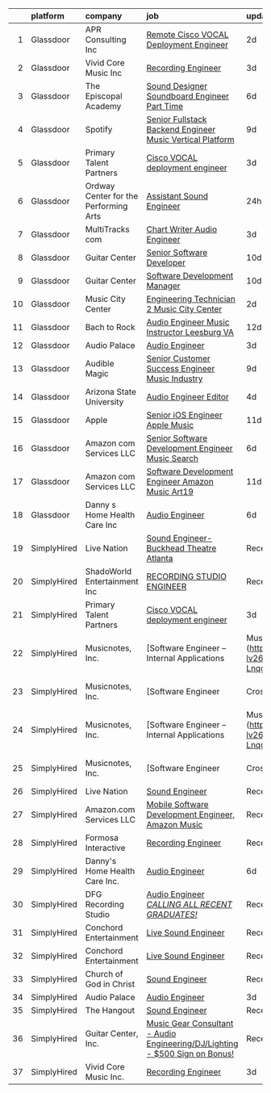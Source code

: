 

|    | platform    | company                               | job                                                                                                                                                                                                                                                                                                                                                                                                                                                                                                                                                                                                                                                                                                                                                                                                                                                                                                                                                                                                                                                                                                                                                                                                                                                                                                                                                     | update_time   | location                            |
|---:|:------------|:--------------------------------------|:--------------------------------------------------------------------------------------------------------------------------------------------------------------------------------------------------------------------------------------------------------------------------------------------------------------------------------------------------------------------------------------------------------------------------------------------------------------------------------------------------------------------------------------------------------------------------------------------------------------------------------------------------------------------------------------------------------------------------------------------------------------------------------------------------------------------------------------------------------------------------------------------------------------------------------------------------------------------------------------------------------------------------------------------------------------------------------------------------------------------------------------------------------------------------------------------------------------------------------------------------------------------------------------------------------------------------------------------------------|:--------------|:------------------------------------|
|  1 | Glassdoor   | APR Consulting Inc                    | [Remote Cisco VOCAL Deployment Engineer](https://www.glassdoor.com/partner/jobListing.htm?pos=102&ao=1110586&s=58&guid=0000018354abcba3bde1f94856073a1a&src=GD_JOB_AD&t=SR&vt=w&ea=1&cs=1_71e10af4&cb=1663572888757&jobListingId=1008144961409&cpc=26740BCDE5E48596&jrtk=3-0-1gdaaniuhjfmq801-1gdaaniv5mbjm800-38b1b6dcd94dc75d--6NYlbfkN0DKYEYS6AaSgPeXyWAkdM8_YPNZv0Ej8KjQCXpwSuT3KN5h05DBiQlmBf-mfh9BB2_orXgrxoLBRMxkNRQrolYV9I2SUgpTV9TA5chH-UPupMt7FQa8OnBoqSaBdLcWyH47-zjvTPRP4kAtNejIFilcckzat_tTOpCvVeAJTRjhpw9BHZTvfd7aFCy0dQnzPXUmAg3HGTFFfb5vVkf43ZSYbMsJ0Pq4WLjC1dk14VqyuyYkNfsp3CfhFCuFgAh3XvWD_9LnzX0g8pmlS6gLP8jGboa_KCtUh-OxQKGmEbWHLx8rWLHazY59M0kTQzYQwudihijCL7wZ9mfwk0CZ7wyHwMNfsf2wMYUJS0JVvoZtUQIoYUXfJTbJhw-9zijusdfHBfe-NaZmij4WIwpB3h0wOGPxmnhDBRHZAXf3nkH0CKmRPqVxGoIhdPjLCs3CM1lwD6t8ei8O65OhQm5Prmkttn5o0ggc22nsJdchbhVBPCK77aWG3J3EA609xBeIGPKkuM-pqNUvOo0j4cRmxRYDBETaD-ZIEj-9KCn8teslrA%3D%3D)                                                                                                                                                                                                                                                                                                                                                                                                                           | 2d            | Houston, TX                         |
|  2 | Glassdoor   | Vivid Core Music Inc                  | [Recording Engineer](https://www.glassdoor.com/partner/jobListing.htm?pos=101&ao=1110586&s=58&guid=0000018354abcba3bde1f94856073a1a&src=GD_JOB_AD&t=SR&vt=w&ea=1&cs=1_8a15b732&cb=1663572888757&jobListingId=1008142257860&cpc=47CFDC01B3F81FAC&jrtk=3-0-1gdaaniuhjfmq801-1gdaaniv5mbjm800-cce2a0d466442279--6NYlbfkN0DkJZbh_dCMJjun8NuS612hyyS_QpFM9YUvOs9QU76VtdbRLYFsamJ9G3k34CI2sgGLV3oPYYU-Y0xwVqVhtUxz4H86wNxC5cAe5xdl0NHdR3Aa0VX1tFWNEb-YxEB428YuhitVHcTpQ3sJYfo0Cs1e67HevCcTmEH-7xGXCGebobpQ3QmFQGmB1gOdhT7XNFtGwssl8uDAqU8eWpvlqf8aaaJKCbCmBxAoBBa8F6OIS_zgpVeMUEKEEaXxjrDInRC6_CBzdXDgCsecQ4Uomqk7nyzMeTA_FxkGV_tnCv3-GQw1smDNbsMmVWBCcMr9mEUv-gSY1mPj3e2Ic44Fxf7rNVE7SVdJ4yHl7-6n29Kn_2yBoItUJOEfCavBHgJMPVnUemTBguQHZj-4FxT2ovtZCyoik5A4fH-TudHd8E71eRyUMQftZKLdFQiocVLTmMYjaZaZjRYW943olXMfxmwDfiw_x1d3VDBinzocEk8pnJYiDlss7eif)                                                                                                                                                                                                                                                                                                                                                                                                                                                                                                           | 3d            | Saint Louis, MO                     |
|  3 | Glassdoor   | The Episcopal Academy                 | [Sound Designer  Soundboard Engineer  Part Time ](https://www.glassdoor.com/partner/jobListing.htm?pos=109&ao=1136043&s=58&guid=0000018354abcba3bde1f94856073a1a&src=GD_JOB_AD&t=SR&vt=w&ea=1&cs=1_44a3087d&cb=1663572888758&jobListingId=1008134158666&jrtk=3-0-1gdaaniuhjfmq801-1gdaaniv5mbjm800-42249c09ee087c0a-)                                                                                                                                                                                                                                                                                                                                                                                                                                                                                                                                                                                                                                                                                                                                                                                                                                                                                                                                                                                                                                   | 6d            | Newtown Square, PA                  |
|  4 | Glassdoor   | Spotify                               | [Senior Fullstack Backend Engineer  Music Vertical Platform](https://www.glassdoor.com/partner/jobListing.htm?pos=111&ao=1136043&s=58&guid=0000018354abcba3bde1f94856073a1a&src=GD_JOB_AD&t=SR&vt=w&cs=1_4972496f&cb=1663572888758&jobListingId=1008129613240&jrtk=3-0-1gdaaniuhjfmq801-1gdaaniv5mbjm800-a24b3b128f6f44d4-)                                                                                                                                                                                                                                                                                                                                                                                                                                                                                                                                                                                                                                                                                                                                                                                                                                                                                                                                                                                                                             | 9d            | New York, NY                        |
|  5 | Glassdoor   | Primary Talent Partners               | [Cisco VOCAL deployment engineer](https://www.glassdoor.com/partner/jobListing.htm?pos=104&ao=1110586&s=58&guid=0000018354abcba3bde1f94856073a1a&src=GD_JOB_AD&t=SR&vt=w&ea=1&cs=1_015ff390&cb=1663572888758&jobListingId=1008142326403&cpc=FB7E4A1762AE5BEC&jrtk=3-0-1gdaaniuhjfmq801-1gdaaniv5mbjm800-7d00ccaf62efed1c--6NYlbfkN0DOCvLQenlXS7fh3AEEtPwhntZQnPW7UfiJ0vyM-Z38ZvlXuLrJoooXtLfzu_VlecwdXf2-mFmTvw5qj8J58wcNbZAHqxpQ0rPpLIecZwvN76JywW45ZeN-Zmdv4P0XYW4kVG34I6kwMMlkoMzHT0e0Kc1SMd9maj013JwK54aCCnnjzMboQBdj2AAmYQjrEJ8FylzVlxvfnevHwMKJDFNQVHUNlCMn2-DMlg1Ibr_dkmwzQ-FDlHPxK8ZR0xt4jiqwclIUcxKB_wP0Pwpjx21ht4KC-73EhP020HjXMC7_5u7PiUDk7L2E9nhqKPCTwKR-_6spxyzNysFUgoveVMNXfIeLzBjW5y0VDWMUdLqAkq7vDH4Ewlpf6PgNhGvmIS8tppaBdig0EyO_DnTk-mWkzf4d1QjZ5vVDQ7Lsl59lBkYrt7iQHGRHmb8D_idsPzL1VMeKxX7Icy3pQy0oecP_li-pTi53fEAHL_JBdqTikAk5nuNWAjPrPUJRFGGDU8KNOqctFfI-yMZMZ2FgomRB)                                                                                                                                                                                                                                                                                                                                                                                                                                                              | 3d            | Remote                              |
|  6 | Glassdoor   | Ordway Center for the Performing Arts | [Assistant Sound Engineer](https://www.glassdoor.com/partner/jobListing.htm?pos=106&ao=1136043&s=58&guid=0000018354abcba3bde1f94856073a1a&src=GD_JOB_AD&t=SR&vt=w&ea=1&cs=1_2f7478eb&cb=1663572888758&jobListingId=1008147271423&jrtk=3-0-1gdaaniuhjfmq801-1gdaaniv5mbjm800-8cd05db7d9014b72-)                                                                                                                                                                                                                                                                                                                                                                                                                                                                                                                                                                                                                                                                                                                                                                                                                                                                                                                                                                                                                                                          | 24h           | Saint Paul, MN                      |
|  7 | Glassdoor   | MultiTracks com                       | [Chart Writer   Audio Engineer](https://www.glassdoor.com/partner/jobListing.htm?pos=107&ao=1136043&s=58&guid=0000018354abcba3bde1f94856073a1a&src=GD_JOB_AD&t=SR&vt=w&cs=1_66553ddf&cb=1663572888758&jobListingId=1008142207996&jrtk=3-0-1gdaaniuhjfmq801-1gdaaniv5mbjm800-ccfc7e7d8acd7691-)                                                                                                                                                                                                                                                                                                                                                                                                                                                                                                                                                                                                                                                                                                                                                                                                                                                                                                                                                                                                                                                          | 3d            | Cedar Park, TX                      |
|  8 | Glassdoor   | Guitar Center                         | [Senior Software Developer](https://www.glassdoor.com/partner/jobListing.htm?pos=117&ao=1136043&s=58&guid=0000018354abcba3bde1f94856073a1a&src=GD_JOB_AD&t=SR&vt=w&cs=1_4820a93d&cb=1663572888759&jobListingId=1008126583887&jrtk=3-0-1gdaaniuhjfmq801-1gdaaniv5mbjm800-2b3b599a2892437b-)                                                                                                                                                                                                                                                                                                                                                                                                                                                                                                                                                                                                                                                                                                                                                                                                                                                                                                                                                                                                                                                              | 10d           | Frederick, MD                       |
|  9 | Glassdoor   | Guitar Center                         | [Software Development Manager](https://www.glassdoor.com/partner/jobListing.htm?pos=118&ao=1136043&s=58&guid=0000018354abcba3bde1f94856073a1a&src=GD_JOB_AD&t=SR&vt=w&cs=1_50fdc7d8&cb=1663572888759&jobListingId=1008126583885&jrtk=3-0-1gdaaniuhjfmq801-1gdaaniv5mbjm800-090270ed63fc687b-)                                                                                                                                                                                                                                                                                                                                                                                                                                                                                                                                                                                                                                                                                                                                                                                                                                                                                                                                                                                                                                                           | 10d           | Frederick, MD                       |
| 10 | Glassdoor   | Music City Center                     | [Engineering Technician 2   Music City Center](https://www.glassdoor.com/partner/jobListing.htm?pos=110&ao=1136043&s=58&guid=0000018354abcba3bde1f94856073a1a&src=GD_JOB_AD&t=SR&vt=w&ea=1&cs=1_1814f0f2&cb=1663572888758&jobListingId=1008144780824&jrtk=3-0-1gdaaniuhjfmq801-1gdaaniv5mbjm800-9b4715f52be0fb3d-)                                                                                                                                                                                                                                                                                                                                                                                                                                                                                                                                                                                                                                                                                                                                                                                                                                                                                                                                                                                                                                      | 2d            | Nashville, TN                       |
| 11 | Glassdoor   | Bach to Rock                          | [Audio Engineer Music Instructor   Leesburg  VA](https://www.glassdoor.com/partner/jobListing.htm?pos=116&ao=1136043&s=58&guid=0000018354abcba3bde1f94856073a1a&src=GD_JOB_AD&t=SR&vt=w&ea=1&cs=1_b5b92391&cb=1663572888759&jobListingId=1008121513694&jrtk=3-0-1gdaaniuhjfmq801-1gdaaniv5mbjm800-740c828b02a08e51-)                                                                                                                                                                                                                                                                                                                                                                                                                                                                                                                                                                                                                                                                                                                                                                                                                                                                                                                                                                                                                                    | 12d           | Leesburg, VA                        |
| 12 | Glassdoor   | Audio Palace                          | [Audio Engineer](https://www.glassdoor.com/partner/jobListing.htm?pos=112&ao=1136043&s=58&guid=0000018354abcba3bde1f94856073a1a&src=GD_JOB_AD&t=SR&vt=w&ea=1&cs=1_ed08de3b&cb=1663572888758&jobListingId=1008142812191&jrtk=3-0-1gdaaniuhjfmq801-1gdaaniv5mbjm800-1eaa16ddf4411fa3-)                                                                                                                                                                                                                                                                                                                                                                                                                                                                                                                                                                                                                                                                                                                                                                                                                                                                                                                                                                                                                                                                    | 3d            | Virginia Beach, VA                  |
| 13 | Glassdoor   | Audible Magic                         | [Senior Customer Success Engineer   Music Industry](https://www.glassdoor.com/partner/jobListing.htm?pos=114&ao=1136043&s=58&guid=0000018354abcba3bde1f94856073a1a&src=GD_JOB_AD&t=SR&vt=w&ea=1&cs=1_a466201a&cb=1663572888758&jobListingId=1008130465709&jrtk=3-0-1gdaaniuhjfmq801-1gdaaniv5mbjm800-d82875c7ce777cf8-)                                                                                                                                                                                                                                                                                                                                                                                                                                                                                                                                                                                                                                                                                                                                                                                                                                                                                                                                                                                                                                 | 9d            | Los Gatos, CA                       |
| 14 | Glassdoor   | Arizona State University              | [Audio Engineer Editor](https://www.glassdoor.com/partner/jobListing.htm?pos=108&ao=1136043&s=58&guid=0000018354abcba3bde1f94856073a1a&src=GD_JOB_AD&t=SR&vt=w&cs=1_800b07c6&cb=1663572888758&jobListingId=1008140425327&jrtk=3-0-1gdaaniuhjfmq801-1gdaaniv5mbjm800-89bab4b42d4210d4-)                                                                                                                                                                                                                                                                                                                                                                                                                                                                                                                                                                                                                                                                                                                                                                                                                                                                                                                                                                                                                                                                  | 4d            | Phoenix, AZ                         |
| 15 | Glassdoor   | Apple                                 | [Senior iOS Engineer   Apple Music](https://www.glassdoor.com/partner/jobListing.htm?pos=105&ao=1110586&s=58&guid=0000018354abcba3bde1f94856073a1a&src=GD_JOB_AD&t=SR&vt=w&cs=1_b0e5ad4c&cb=1663572888757&jobListingId=1008124638462&cpc=9908D8D4413DBB8A&jrtk=3-0-1gdaaniuhjfmq801-1gdaaniv5mbjm800-b40472fcd5b77a01--6NYlbfkN0BvKrLyj5gPmtZO9T8euul8TCxuuKNOtzRJOomxnwSEodTz2Bc-sPZlC5mDe-NOaJj3uJWhcftnQ1EeXYDYOhOD57yPluTzB7iCWM8TunRiGMJPuBJBLXDP2TWVf1DPRuN5EbUfRePyfAwSkSYaw9N6mbka4b9bxgwV-hCUhwq6fNnvcQx-xOIwGmEOXDex6ypolnhb_lr71pn6pwYCPcqW-zPwGdKRMZBDy88vd77cHWaIGfrosWwEOKD1i4NxEYrRZwTHZnIa_DJ2y-tZCB7cOKDGZg7_QwgOSMYMmor7mNTOwji2q-K2A5GCnQxBdOfP0wfvlY4llN_GlIfGicSyn4YwUuwINPtkLFjLhOODHXajN0XipPjM_m436P6_gfDvo_y3VgS0oD5YP1dfGS_C6HoEDlhzEIkX1z_Anyh3FLUVbFnFuBv67C-hqNbyOayM41_JkMdEozC1Oj-ZB9gkzn9QO3bRPn7tVL7OTn2P15sXkHGiFzB9xHTTz10IOfDdxi5uRVU-V9aosyegE1U_u93Tn8WbV4zwOSj8-LG0-Q4pcGHXZDv0d1dKR0-nxbFjCw4N23K93zxcbrSgiYN8s-XLGDj9i6sWTS_Vf4YaYeMDr7aDj0KNBjkQYvVrvhsps-lukl2e93CNb_TjTMplQREzFcaE_bFLPz5btCFMXb2uTy_hc5ANq-f0icehZLSwfkQAbqGOmTDo6TsjkE1gJfgVUaHYlyJRrI1fcEzQE3fI5Eo1d80acoGfTklO71wodlT6UEER36GXMaSrcv5sbzuPmvXdPzFx19YdetKFatZs9fActwG8uaL8E6HeUXU6rBFuzJnizm7oM2hLYK4i2JmISqh3Ry703sDaba-JR36VN3csPqTKWNBsu-_TgXSj71Qx6J0Io3XBIIlpozrMQFSej0g4N_asiXCAiJ8RMT_n67a0FzZWw99OH8a5vF6ZYAOEbiFp1tVp30q4ELtX) | 11d           | San Diego, CA                       |
| 16 | Glassdoor   | Amazon com Services LLC               | [Senior Software Development Engineer  Music  Search ](https://www.glassdoor.com/partner/jobListing.htm?pos=115&ao=1136043&s=58&guid=0000018354abcba3bde1f94856073a1a&src=GD_JOB_AD&t=SR&vt=w&cs=1_63f8d589&cb=1663572888758&jobListingId=1008133918419&jrtk=3-0-1gdaaniuhjfmq801-1gdaaniv5mbjm800-15b8ae8ba5cd7a7a-)                                                                                                                                                                                                                                                                                                                                                                                                                                                                                                                                                                                                                                                                                                                                                                                                                                                                                                                                                                                                                                   | 6d            | San Francisco, CA                   |
| 17 | Glassdoor   | Amazon com Services LLC               | [Software Development Engineer   Amazon Music  Art19](https://www.glassdoor.com/partner/jobListing.htm?pos=113&ao=1136043&s=58&guid=0000018354abcba3bde1f94856073a1a&src=GD_JOB_AD&t=SR&vt=w&cs=1_903bc386&cb=1663572888758&jobListingId=1008122422712&jrtk=3-0-1gdaaniuhjfmq801-1gdaaniv5mbjm800-8fdf4b8576848af7-)                                                                                                                                                                                                                                                                                                                                                                                                                                                                                                                                                                                                                                                                                                                                                                                                                                                                                                                                                                                                                                    | 11d           | San Francisco, CA                   |
| 18 | Glassdoor   | Danny s Home Health Care Inc          | [Audio Engineer](https://www.glassdoor.com/partner/jobListing.htm?pos=103&ao=1110586&s=58&guid=0000018354abcba3bde1f94856073a1a&src=GD_JOB_AD&t=SR&vt=w&ea=1&cs=1_66a9e44c&cb=1663572888757&jobListingId=1008134151228&cpc=56C4EA4A1A191A49&jrtk=3-0-1gdaaniuhjfmq801-1gdaaniv5mbjm800-d96fd0092005e7ba--6NYlbfkN0BoInTxaLMgkHfYaVP3cjWr3Sg06t2RqWCP-gXfyzuwcAKjbigUHLNrL0tn_yz6JlUOWou0FcGHTzr2os2mD1KAPpd-ACAcwY0h9eauOD3aWG_L3Dx0BkTIHnyCalEaEiU-pjJg_8aKBVZXC2f7pUDDYWRJO-tzJ-e7l1wrtaTNOcOW7ZrA-UAstBtsnPwPdV49oDr7KzX7S2W0eyF-PcmgXG9It6RQ6xjsQmOgdkVhrCCCxYUZPPYIkkA5ZkqePeLsj8dTfnKP5elPj5PbA8lxFc50sfE-L2xCdnzDpwx5Xdsw2paiEGyfM5ieuQu8F25Pez4QnCGiYDLJtMGiFaaUT0kpO9vPvPd83zJCXuE2WXJLUkDdZJv3CwdkRbQFn2lUQpNbQJNAS6nXp-n7GgUpPMtzOjaVUmn2GYmyLLA3y3I9K6XbCsaEPnIVaA6cAgqfqWPI0WeGHrs8sf0rpZQZu3YAPu7R5tV8CstO9_Mo8Tl1TO9_veCCZJ4vgkm06x0%3D)                                                                                                                                                                                                                                                                                                                                                                                                                                                                                                 | 6d            | Berkley, MI                         |
| 19 | SimplyHired | Live Nation                           | [Sound Engineer-Buckhead Theatre Atlanta](https://www.simplyhired.com/job/CS_P1LrQEVWhUzfOy9HGh8tKdpV6HYhrpLJTOl-mNWdUzrFJGN3YUA?q=music+engineer)                                                                                                                                                                                                                                                                                                                                                                                                                                                                                                                                                                                                                                                                                                                                                                                                                                                                                                                                                                                                                                                                                                                                                                                                      | Recently      | Atlanta, GA                         |
| 20 | SimplyHired | ShadoWorld Entertainment Inc          | [RECORDING STUDIO ENGINEER](https://www.simplyhired.com/job/GwCuzAE1Z75JKGOc64ylj3GPMzBTziX1HpRLOs1Ry1SWuirAjqBXVA?q=music+engineer)                                                                                                                                                                                                                                                                                                                                                                                                                                                                                                                                                                                                                                                                                                                                                                                                                                                                                                                                                                                                                                                                                                                                                                                                                    | Recently      | Los Angeles, CA                     |
| 21 | SimplyHired | Primary Talent Partners               | [Cisco VOCAL deployment engineer](https://www.simplyhired.com/job/0rDjE0CCKbhFGZXJHiS_xQP1P-3tbPR2ePqgzRoJL-UXm89Dr0z4ZQ?q=music+engineer)                                                                                                                                                                                                                                                                                                                                                                                                                                                                                                                                                                                                                                                                                                                                                                                                                                                                                                                                                                                                                                                                                                                                                                                                              | 3d            | Remote                              |
| 22 | SimplyHired | Musicnotes, Inc.                      | [Software Engineer – Internal Applications | Music Industry](https://www.simplyhired.com/job/CJj4BR8cQSu-lv26kchc9c99R6mB050UHH-Lnqgt3YQdfFX2vFlL3A?q=music+engineer)                                                                                                                                                                                                                                                                                                                                                                                                                                                                                                                                                                                                                                                                                                                                                                                                                                                                                                                                                                                                                                                                                                                                                                                   | Recently      | Remote                              |
| 23 | SimplyHired | Musicnotes, Inc.                      | [Software Engineer | Cross-Platform Apps | Music Industry](https://www.simplyhired.com/job/k8E4fg8SWWqgvPsk4kBA2CqJDhhUZAmYysUfvRGHibz7cVQEY9wzyw?q=music+engineer)                                                                                                                                                                                                                                                                                                                                                                                                                                                                                                                                                                                                                                                                                                                                                                                                                                                                                                                                                                                                                                                                                                                                                                                     | Recently      | Remote                              |
| 24 | SimplyHired | Musicnotes, Inc.                      | [Software Engineer – Internal Applications | Music Industry](https://www.simplyhired.com/job/CJj4BR8cQSu-lv26kchc9c99R6mB050UHH-Lnqgt3YQdfFX2vFlL3A?q=music+engineer)                                                                                                                                                                                                                                                                                                                                                                                                                                                                                                                                                                                                                                                                                                                                                                                                                                                                                                                                                                                                                                                                                                                                                                                   | Recently      | Remote                              |
| 25 | SimplyHired | Musicnotes, Inc.                      | [Software Engineer | Cross-Platform Apps | Music Industry](https://www.simplyhired.com/job/k8E4fg8SWWqgvPsk4kBA2CqJDhhUZAmYysUfvRGHibz7cVQEY9wzyw?q=music+engineer)                                                                                                                                                                                                                                                                                                                                                                                                                                                                                                                                                                                                                                                                                                                                                                                                                                                                                                                                                                                                                                                                                                                                                                                     | Recently      | Remote                              |
| 26 | SimplyHired | Live Nation                           | [Sound Engineer](https://www.simplyhired.com/job/bbw4x89oPMtkrBctyDheYqQZ0L-XhCo4vFHHd3Shy7reZt1WcADa7Q?q=music+engineer)                                                                                                                                                                                                                                                                                                                                                                                                                                                                                                                                                                                                                                                                                                                                                                                                                                                                                                                                                                                                                                                                                                                                                                                                                               | Recently      | North Myrtle Beach, SC +3 locations |
| 27 | SimplyHired | Amazon.com Services LLC               | [Mobile Software Development Engineer, Amazon Music](https://www.simplyhired.com/job/qpZ7cPNrZcyH3y7ATHRbNq2zJe1qRN6fP1y5rWh5cHJ7dL64YkvgZw?q=music+engineer)                                                                                                                                                                                                                                                                                                                                                                                                                                                                                                                                                                                                                                                                                                                                                                                                                                                                                                                                                                                                                                                                                                                                                                                           | Recently      | Remote +3 locations                 |
| 28 | SimplyHired | Formosa Interactive                   | [Recording Engineer](https://www.simplyhired.com/job/29sDM0Sr9JlQYH7solN3F74VDbJwVqpkxGxp49jc-twKzjzyunLXRQ?q=music+engineer)                                                                                                                                                                                                                                                                                                                                                                                                                                                                                                                                                                                                                                                                                                                                                                                                                                                                                                                                                                                                                                                                                                                                                                                                                           | Recently      | Los Angeles, CA                     |
| 29 | SimplyHired | Danny's Home Health Care Inc.         | [Audio Engineer](https://www.simplyhired.com/job/F1FzUP3z40ElkR4H5ulyLtbfchMPAbkUXZ3ww5sJeRmeT_hteiRp-A?q=music+engineer)                                                                                                                                                                                                                                                                                                                                                                                                                                                                                                                                                                                                                                                                                                                                                                                                                                                                                                                                                                                                                                                                                                                                                                                                                               | 6d            | Berkley, MI                         |
| 30 | SimplyHired | DFG Recording Studio                  | [Audio Engineer *CALLING ALL RECENT GRADUATES!*](https://www.simplyhired.com/job/PiqGQxWLw6vUGDkTZbSgkQCJkK2Cpy_eGD64oksENeGPAesJ5YsuSA?q=music+engineer)                                                                                                                                                                                                                                                                                                                                                                                                                                                                                                                                                                                                                                                                                                                                                                                                                                                                                                                                                                                                                                                                                                                                                                                               | Recently      | Orange, NJ                          |
| 31 | SimplyHired | Conchord Entertainment                | [Live Sound Engineer](https://www.simplyhired.com/job/UEA40oo_tuyiPqvpC2XRNDDUAd6VWYQaSSZopTq90hge9e7ynS5vdw?q=music+engineer)                                                                                                                                                                                                                                                                                                                                                                                                                                                                                                                                                                                                                                                                                                                                                                                                                                                                                                                                                                                                                                                                                                                                                                                                                          | Recently      | Boston, MA                          |
| 32 | SimplyHired | Conchord Entertainment                | [Live Sound Engineer](https://www.simplyhired.com/job/UEA40oo_tuyiPqvpC2XRNDDUAd6VWYQaSSZopTq90hge9e7ynS5vdw?q=music+engineer)                                                                                                                                                                                                                                                                                                                                                                                                                                                                                                                                                                                                                                                                                                                                                                                                                                                                                                                                                                                                                                                                                                                                                                                                                          | Recently      | Boston, MA                          |
| 33 | SimplyHired | Church of God in Christ               | [Sound Engineer](https://www.simplyhired.com/job/SxqeH3vtAzx6bLsEV5-UcamWgOYCKHlkHRGty2wAtYcSoBs1UYL9_g?q=music+engineer)                                                                                                                                                                                                                                                                                                                                                                                                                                                                                                                                                                                                                                                                                                                                                                                                                                                                                                                                                                                                                                                                                                                                                                                                                               | Recently      | Detroit, MI                         |
| 34 | SimplyHired | Audio Palace                          | [Audio Engineer](https://www.simplyhired.com/job/oIO3roFD7IPllgRg0qBQ4OlG0C-4zYakjRtHphirPJov_Ln5RvTpbA?q=music+engineer)                                                                                                                                                                                                                                                                                                                                                                                                                                                                                                                                                                                                                                                                                                                                                                                                                                                                                                                                                                                                                                                                                                                                                                                                                               | 3d            | Virginia Beach, VA                  |
| 35 | SimplyHired | The Hangout                           | [Sound Engineer](https://www.simplyhired.com/job/pPtma4KfpJL8yv0IV160PCctZ7zJieTNPnwDrISJ5-REzhgDQyRTVw?q=music+engineer)                                                                                                                                                                                                                                                                                                                                                                                                                                                                                                                                                                                                                                                                                                                                                                                                                                                                                                                                                                                                                                                                                                                                                                                                                               | Recently      | Myrtle Beach, SC                    |
| 36 | SimplyHired | Guitar Center, Inc.                   | [Music Gear Consultant - Audio Engineering/DJ/Lighting - $500 Sign on Bonus!](https://www.simplyhired.com/job/A1q2-hoFBf33n2hzvrtqJdUCpA-f5UgA83I6sNug1CkHmCGdLFdqzA?q=music+engineer)                                                                                                                                                                                                                                                                                                                                                                                                                                                                                                                                                                                                                                                                                                                                                                                                                                                                                                                                                                                                                                                                                                                                                                  | Recently      | Nashville, TN                       |
| 37 | SimplyHired | Vivid Core Music Inc.                 | [Recording Engineer](https://www.simplyhired.com/job/tBKAbYf-RGnH7uPsOnaBGPWj0-TCICe_evf7DjRKj_4B6Pe6As-y8A?q=music+engineer)                                                                                                                                                                                                                                                                                                                                                                                                                                                                                                                                                                                                                                                                                                                                                                                                                                                                                                                                                                                                                                                                                                                                                                                                                           | 3d            | St. Louis, MO                       |